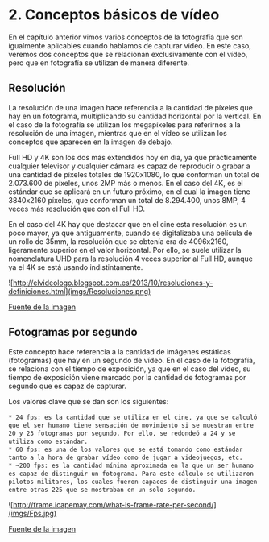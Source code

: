 # 2. Conceptos básicos de vídeo

En el capítulo anterior vimos varios conceptos de la fotografía que son igualmente aplicables cuando hablamos de capturar vídeo. En este caso, veremos dos conceptos que se relacionan exclusivamente con el vídeo, pero que en fotografía se utilizan de manera diferente.

## Resolución

La resolución de una imagen hace referencia a la cantidad de píxeles que hay en un fotograma, multiplicando su cantidad horizontal por la vertical. En el caso de la fotografía se utilizan los megapíxeles para referirnos a la resolución de una imagen, mientras que en el vídeo se utilizan los conceptos que aparecen en la imagen de debajo.

Full HD y 4K son los dos más extendidos hoy en día, ya que prácticamente cualquier televisor y cualquier cámara es capaz de reproducir o grabar a una cantidad de píxeles totales de 1920x1080, lo que conforman un total de 2.073.600 de píxeles, unos 2MP más o menos. En el caso del 4K, es el estándar que se aplicará en un futuro próximo, en el cual la imagen tiene 3840x2160 píxeles, que conforman un total de 8.294.400, unos 8MP, 4 veces más resolución que con el Full HD.

En el caso del 4K hay que destacar que en el cine esta resolución es un poco mayor, ya que antiguamente, cuando se digitalizaba una película de un rollo de 35mm, la resolución que se obtenía era de 4096x2160, ligeramente superior en el valor horizontal. Por ello, se suele utilizar la nomenclatura UHD para la resolución 4 veces superior al Full HD, aunque ya el 4K se está usando indistintamente.

![http://elvideologo.blogspot.com.es/2013/10/resoluciones-y-definiciones.html](imgs/Resoluciones.png)

[Fuente de la imagen](http://elvideologo.blogspot.com.es/2013/10/resoluciones-y-definiciones.html)

## Fotogramas por segundo

Este concepto hace referencia a la cantidad de imágenes estáticas (fotogramas) que hay en un segundo de vídeo. En el caso de la fotografía, se relaciona con el tiempo de exposición, ya que en el caso del vídeo, su tiempo de exposición viene marcado por la cantidad de fotogramas por segundo que es capaz de capturar.

Los valores clave que se dan son los siguientes:

    * 24 fps: es la cantidad que se utiliza en el cine, ya que se calculó que el ser humano tiene sensación de movimiento si se muestran entre 20 y 23 fotogramas por segundo. Por ello, se redondeó a 24 y se utiliza como estándar.
    * 60 fps: es una de los valores que se está tomando como estándar tanto a la hora de grabar vídeo como de jugar a videojuegos, etc.
    * ~200 fps: es la cantidad mínima aproximada en la que un ser humano es capaz de distinguir un fotograma. Para este cálculo se utilizaron pilotos militares, los cuales fueron capaces de distinguir una imagen entre otras 225 que se mostraban en un solo segundo.

![http://frame.icapemay.com/what-is-frame-rate-per-second/](imgs/Fps.jpg)

[Fuente de la imagen](http://frame.icapemay.com/what-is-frame-rate-per-second/)